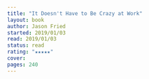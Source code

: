 ```yaml
---
title: "It Doesn't Have to Be Crazy at Work"
layout: book
author: Jason Fried
started: 2019/01/03
read: 2019/01/03
status: read
rating: "★★★★★"
cover: 
pages: 240
---
```

